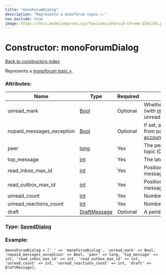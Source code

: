 ```yaml
---
title: "monoForumDialog"
description: "Represents a monoforum topic »."
nav_exclude: true
image: https://docs.madelineproto.xyz/favicons/android-chrome-256x256.png
---
```

# Constructor: monoForumDialog  
[Back to constructors index](/API_docs/constructors/index.html)



Represents a [monoforum topic »](https://core.telegram.org/api/monoforum).

### Attributes:

| Name     |    Type       | Required | Description |
|----------|---------------|----------|-------------|
|unread\_mark|[Bool](/API_docs/types/Bool.html) | Optional|Whether this topic has a manually set (with [messages.markDialogUnread](../methods/messages.markDialogUnread.html)) unread mark.|
|nopaid\_messages\_exception|[Bool](/API_docs/types/Bool.html) | Optional|If set, an admin has exempted this peer from payment to send messages using [account.toggleNoPaidMessagesException](../methods/account.toggleNoPaidMessagesException.html).|
|peer|[long](/API_docs/types/long.html) | Yes|The peer associated to the topic, AKA the topic ID.|
|top\_message|[int](/API_docs/types/int.html) | Yes|The latest message ID|
|read\_inbox\_max\_id|[int](/API_docs/types/int.html) | Yes|Position up to which all incoming messages are read.|
|read\_outbox\_max\_id|[int](/API_docs/types/int.html) | Yes|Position up to which all outgoing messages are read.|
|unread\_count|[int](/API_docs/types/int.html) | Yes|Number of unread messages.|
|unread\_reactions\_count|[int](/API_docs/types/int.html) | Yes|Number of unread reactions.|
|draft|[DraftMessage](/API_docs/types/DraftMessage.html) | Optional|A pending message [draft](https://core.telegram.org/api/drafts).|



### Type: [SavedDialog](/API_docs/types/SavedDialog.html)


### Example:

```
$monoForumDialog = ['_' => 'monoForumDialog', 'unread_mark' => Bool, 'nopaid_messages_exception' => Bool, 'peer' => long, 'top_message' => int, 'read_inbox_max_id' => int, 'read_outbox_max_id' => int, 'unread_count' => int, 'unread_reactions_count' => int, 'draft' => DraftMessage];
```  
